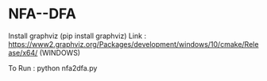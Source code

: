 # NFA--DFA

Install graphviz (pip install graphviz) 
Link : https://www2.graphviz.org/Packages/development/windows/10/cmake/Release/x64/ (WINDOWS)

To Run : python nfa2dfa.py

